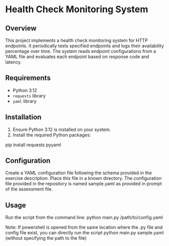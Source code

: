 # Health Check Monitoring System

## Overview
This project implements a health check monitoring system for HTTP endpoints. It periodically tests specified endpoints and logs their availability percentage over time. The system reads endpoint configurations from a YAML file and evaluates each endpoint based on response code and latency.

## Requirements
- Python 3.12
- `requests` library
- `yaml` library

## Installation
1. Ensure Python 3.12 is installed on your system.
2. Install the required Python packages:

pip install requests pyyaml

## Configuration
Create a YAML configuration file following the schema provided in the exercise description. Place this file in a known directory.
The configuration file provided in the repository is named sample.yaml as provided in prompt of the assessment file. 

## Usage
Run the script from the command line:
python main.py /path/to/config.yaml

Note: If powershell is opened from the same location where the .py file and config file exist, you can directly run the script python main.py sample.yaml (without specifying the path to the file)

